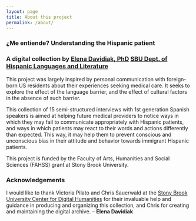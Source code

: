 ```yaml
---
layout: page
title: About this project
permalink: /about/
---
```


<h3>¿Me entiende? Understanding the Hispanic patient</h3>

<h3>A digital collection by <a href="https://www.stonybrook.edu/commcms/hispanic/people/davidiak.php">Elena Davidiak, PhD</a> <a href="https://www.stonybrook.edu/commcms/hispanic/">SBU Dept. of Hispanic Languages and Literature</a></h3>

<p>This project was largely inspired by personal communication with foreign-born US residents about their experiences seeking medical care. It seeks to explore the effect of the language barrier, and the effect of cultural factors in the absence of such barrier.</p>

<p>This collection of 15 semi-structured interviews with 1st generation Spanish speakers is aimed at helping future medical providers to notice ways in which they may fail to communicate appropriately with  Hispanic patients, and ways in which patients may react to their words and actions differently than expected. This way, it may help them to prevent conscious and unconscious bias in their attitude and behavior towards immigrant Hispanic patients.</p>

<p>This project is funded by the Faculty of Arts, Humanities and Social Sciences (FAHSS) grant at Stony Brook University. 
</p>

<h3>Acknowledgements</h3>

<p>I would like to thank Victoria Pilato and Chris Sauerwald at the <a href="https://library.stonybrook.edu/digital-humanities/">Stony Brook University Center for Digital Humanities</a> for their invaluable help and guidance in producing and organizing this collection, and Chris for creating and maintaining the digital archive.  – <strong>Elena Davidiak</strong></p>
